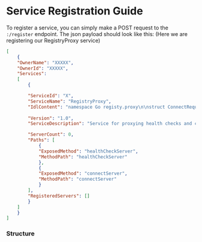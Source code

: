 # Service Registration Guide

To register a service, you can simply make a POST request to the `:/register` endpoint. The json payload should look like this: (Here we are registering our RegistryProxy service) 
```json
[
	{
	"OwnerName": "XXXXX",
	"OwnerId": "XXXXX",
	"Services": 
	[
		{

		"ServiceId": "X",
		"ServiceName": "RegistryProxy",
		"IdlContent": "namespace Go registy.proxy\n\nstruct ConnectRequest {\n 1: string ApiKey;\n 2: string ServiceName\n 3: string ServerAddress\n 4: string ServerPort\n 5: i64 TTL\n 6: i64 TTD\n}\n\nstruct ConnectResponse {\n 1: string Status;\n 2: string Message;\n 3: string ServerID;\n}\n\nstruct HealtRequest {\n 1: string ApiKey;\n 2: string ServerID;\n}\n\nstruct HealthResponse {\n 1: string Status;\n 2: string Message;\n}\n\nservice RegistryProxy {\n ConnectResponse connectServer(1: ConnectRequest req);\n HealthResponse healthCheckServer(1: HealtRequest req);\n}\n",
		
		"Version": "1.0",
		"ServiceDescription": "Service for proxying health checks and coneection requests",

		"ServerCount": 0,
		"Paths": [
			{
			"ExposedMethod": "healthCheckServer",
			"MethodPath": "healthCheckServer"
			},
			{
			"ExposedMethod": "connectServer",
			"MethodPath": "connectServer"
			}
		],
		"RegisteredServers": []
		}
	]
	}
]
```

### Structure
